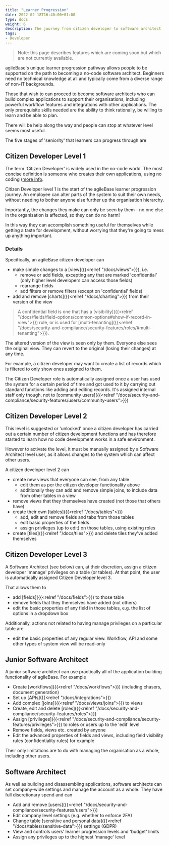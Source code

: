 ```yaml
---
title: "Learner Progression"
date: 2022-02-18T16:40:00+01:00
type: docs
weight: 6
description: The journey from citizen developer to software architect
tags:
- Developer
---
```

> Note: this page describes features which are coming soon but which are not currently available.

agileBase's unique learner progression pathway allows people to be supported on the path to becoming a no-code software architect. Beginners need no technical knowledge at all and typically come from a diverse range of non-IT backgrounds.

Those that wish to can proceed to become software architects who can build complex applications to support their organisations, including powerful workflow features and integrations with other applications. The only prerequisite skills needed are the ability to think rationally, be willing to learn and be able to plan.

There will be help along the way and people can stop at whatever level seems most useful.

The five stages of 'seniority' that learners can progress through are

## Citizen Developer Level 1
The term 'Citizen Developer' is widely used in the no-code world. The most concise definition is someone who creates their own applications, using no coding ([more info](https://research.aimultiple.com/citizen-developer/).

Citizen Developer level 1 is the start of the agileBase learner progression journey. An employee can alter parts of the system to suit their own needs, without needing to bother anyone else further up the organisation hierarchy.

Importantly, the changes they make can only be seen by them - no one else in the organisation is affected, so they can do no harm!

In this way they can accomplish something useful for themselves while getting a taste for development, without worrying that they're going to mess up anything important.

### Details
Specifically, an agileBase citizen developer can
* make simple changes to a [view]({{<relref "/docs/views">}}), i.e.
	- remove or add fields, excepting any that are marked 'confidential' (only higher level developers can access those fields)
	- rearrange fields
	- add filters or remove filters (except on 'confidential' fields)
* add and remove [charts]({{<relref "/docs/charting">}}) from their version of the view

> A confidential field is one that has a [visibility]({{<relref "/docs/fields/field-options/common-options#show-if-record-in-view">}}) rule, or is used for [multi-tenanting]({{<relref "/docs/security-and-compliance/security-features/roles/#multi-tenanting">}}).

The altered version of the view is seen only by them. Everyone else sees the original view. They can revert to the original (losing their changes) at any time.

For example, a citizen developer may want to create a list of records which is filtered to only show ones assigned to them.

The Citizen Developer role is automatically assigned once a user has used the system for a certain period of time and got used to it by carrying out standard functions like adding and editing records. It's assigned internal staff only though, not to [community users]({{<relref "/docs/security-and-compliance/security-features/users/community-users">}})

## Citizen Developer Level 2
This level is suggested or 'unlocked' once a citizen developer has carried out a certain number of citizen development functions and has therefore started to learn how no code development works in a safe environment.

However to activate the level, it must be manually assigned by a Software Architect level user, as it allows changes to the system which can affect other users.

A citizen developer level 2 can
* create new views that everyone can see, from any table
	- edit them as per the citizen developer functionality above
	- additionally they can add and remove simple joins, to include data from other tables in a view
* remove views that they themselves have created (not those that others have)
* create their own [tables]({{<relref "/docs/tables">}})
	- add, edit and remove fields and tabs from those tables
	- edit basic properties of the fields
	- assign privileges (up to edit) on those tables, using existing roles
* create [tiles]({{<relref "/docs/tiles">}}) and delete tiles they've added themselves

## Citizen Developer Level 3
A Software Architect (see below) can, at their discretion, assign a citizen developer 'manage' privileges on a table (or tables). At that point, the user is automatically assigned Citizen Developer level 3.

That allows them to
* add [fields]({{<relref "/docs/fields">}}) to those table
* remove fields that they themselves have added (not others)
* edit the basic properties of any field in those tables, e.g. the list of options in a dropdown box

Additionally, actions not related to having manage privileges on a particular table are
* edit the basic properties of any regular view. Workflow, API and some other types of system view will be read-only

## Junior Software Architect
A junior software architect can use practically all of the application building functionality of agileBase. For example
* Create [workflows]({{<relref "/docs/workflows">}}) (including chasers, document generation)
* Set up [APIs]({{<relref "/docs/integrations">}})
* Add complex [joins]({{<relref "/docs/views/joins">}}) to views
* Create, edit and delete [roles]({{<relref "/docs/security-and-compliance/security-features/roles">}})
* Assign [privileges]({{<relref "/docs/security-and-compliance/security-features/privileges">}}) to roles or users up to the 'edit' level
* Remove fields, views etc. created by anyone
* Edit the advanced properties of fields and views, including field visibility rules (confidentiality rules) for example

Their only limitations are to do with managing the organisation as a whole, including other users.

## Software Architect
As well as building and disassembling applications, software architects can set company-wide settings and manage the account as a whole. They have full discretionary spend and can 
* Add and remove [users]({{<relref "/docs/security-and-compliance/security-features/users">}})
* Edit company level settings (e.g. whether to enforce 2FA)
* Change table [sensitive and personal data]({{<relref "/docs/tables/sensitive-data">}}) settings (GDPR)
* View and controls users' learner progression levels and 'budget' limits
* Assign any privileges up to the highest 'manage' level



